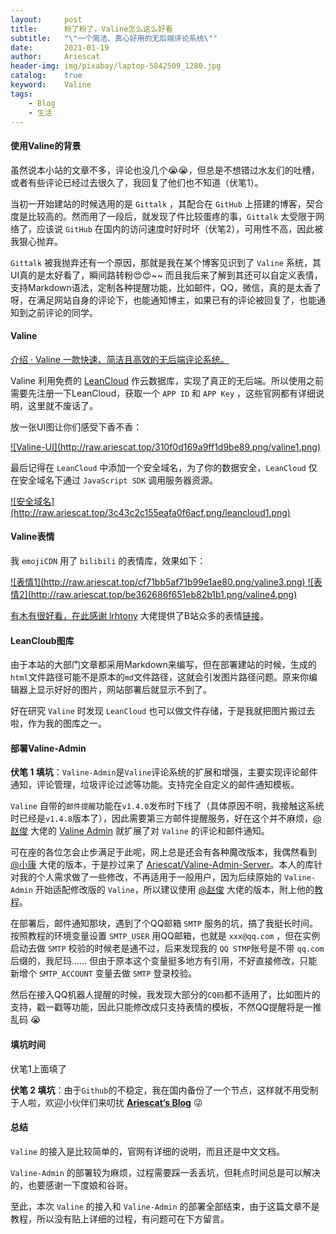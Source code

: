 ```yaml
---
layout:     post
title:      粉了粉了，Valine怎么这么好看
subtitle:   "\"一个简洁、真心好用的无后端评论系统\""
date:       2021-01-19
author:     Ariescat
header-img: img/pixabay/laptop-5842509_1280.jpg
catalog:    true
keyword:    Valine
tags:
    - Blog
    - 生活
---
```




#### 使用Valine的背景

虽然说本小站的文章不多，评论也没几个😭😭，但总是不想错过水友们的吐槽，或者有些评论已经过去很久了，我回复了他们也不知道（伏笔1）。

当初一开始建站的时候选用的是 `Gittalk` ，其配合在 `GitHub` 上搭建的博客，契合度是比较高的。然而用了一段后，就发现了件比较蛋疼的事，`Gittalk` 太受限于网络了，应该说 `GitHub` 在国内的访问速度时好时坏（伏笔2），可用性不高，因此被我狠心抛弃。

`Gittalk` 被我抛弃还有一个原因，那就是我在某个博客见识到了 `Valine` 系统，其UI真的是太好看了，瞬间路转粉😍😍~~ 而且我后来了解到其还可以自定义表情，支持Markdown语法，定制各种提醒功能，比如邮件，QQ，微信，真的是太香了呀，在满足网站自身的评论下，也能通知博主，如果已有的评论被回复了，也能通知到之前评论的同学。

#### Valine

[介绍 · Valine 一款快速、简洁且高效的无后端评论系统。](https://valine.js.org/)

Valine 利用免费的 [LeanCloud](https://leancloud.cn/) 作云数据库，实现了真正的无后端。所以使用之前需要先注册一下LeanCloud，获取一个 `APP ID` 和 `APP Key` ，这些官网都有详细说明，这里就不废话了。

放一张UI图让你们感受下香不香：

<a data-fancybox="gallery" href="http://raw.ariescat.top/310f0d169a9ff1d9be89.png/valine1.png" data-caption="Valine-UI">
	![Valine-UI](http://raw.ariescat.top/310f0d169a9ff1d9be89.png/valine1.png)
</a>

最后记得在 `LeanCloud` 中添加一个安全域名，为了你的数据安全，`LeanCloud` 仅在安全域名下通过 `JavaScript SDK` 调用服务器资源。

<a data-fancybox="gallery" href="http://raw.ariescat.top/3c43c2c155eafa0f6acf.png/leancloud1.png" data-caption="安全域名">
	![安全域名](http://raw.ariescat.top/3c43c2c155eafa0f6acf.png/leancloud1.png)
</a>


#### Valine表情

我 `emojiCDN` 用了 `bilibili` 的表情库，效果如下：

<a data-fancybox="gallery" href="http://raw.ariescat.top/cf71bb5af71b99e1ae80.png/valine3.png" data-caption="表情1">
	![表情1](http://raw.ariescat.top/cf71bb5af71b99e1ae80.png/valine3.png)
</a>

<a data-fancybox="gallery" href="http://raw.ariescat.top/be362686f651eb82b1b1.png/valine4.png" data-caption="表情2">
	![表情2](http://raw.ariescat.top/be362686f651eb82b1b1.png/valine4.png)

有木有很好看，在此感谢 [lrhtony](https://github.com/lrhtony) 大佬提供了B站众多的表情[链接](https://github.com/lrhtony/BiliEmoji)。
</a>


#### LeanCloub图库

由于本站的大部门文章都采用Markdown来编写，但在部署建站的时候，生成的`html`文件路径可能不是原本的`md`文件路径，这就会引发图片路径问题。原来你编辑器上显示好好的图片，网站部署后就显示不到了。

好在研究 `Valine` 时发现 `LeanCloud` 也可以做文件存储，于是我就把图片搬过去啦，作为我的图库之一。



#### 部署Valine-Admin

**伏笔 1 填坑**：`Valine-Admin`是`Valine`评论系统的扩展和增强，主要实现评论邮件通知，评论管理，垃圾评论过滤等功能。支持完全自定义的邮件通知模板。

`Valine` 自带的`邮件提醒`功能在`v1.4.0`发布时下线了（具体原因不明，我接触这系统时已经是`v1.4.8`版本了），因此需要第三方邮件提醒服务，好在这个并不麻烦，[@赵俊](https://github.com/zhaojun1998/) 大佬的 [Valine Admin](https://github.com/zhaojun1998/Valine-Admin) 就扩展了对 `Valine` 的评论和邮件通知。

可在座的各位怎会止步满足于此呢，网上总是还会有各种魔改版本，我偶然看到 [@小康](https://www.antmoe.com/posts/2380732b/index.html) 大佬的版本，于是抄过来了 [Ariescat/Valine-Admin-Server](https://github.com/Ariescat/Valine-Admin-Server)。本人的库针对我的个人需求做了一些修改，不再适用于一般用户，因为后续原始的 `Valine-Admin` 开始适配修改版的 `Valine`，所以建议使用 [@赵俊](https://github.com/zhaojun1998/) 大佬的版本，附上他的[教程](http://www.zhaojun.im/hexo-valine-admin/)。

在部署后，邮件通知那块，遇到了个QQ邮箱 `SMTP` 服务的坑，搞了我挺长时间。按照教程的环境变量设置 `SMTP_USER` 用QQ邮箱，也就是 `xxx@qq.com` ，但在实例启动去做 `SMTP` 校验的时候老是通不过，后来发现我的 `QQ STMP`账号是不带 `qq.com`  后缀的，我尼玛...... 但由于原本这个变量挺多地方有引用，不好直接修改，只能新增个 `SMTP_ACCOUNT` 变量去做 `SMTP` 登录校验。

然后在接入QQ机器人提醒的时候，我发现大部分的`CQ码`都不适用了，比如图片的支持，戳一戳等功能，因此只能修改成只支持表情的模板，不然QQ提醒将是一推乱码 😭



#### 填坑时间

伏笔1上面填了

**伏笔 2 填坑**：由于`Github`的不稳定，我在国内备份了一个节点，这样就不用受制于人啦，欢迎小伙伴们来叨扰 [**Ariescat‘s Blog**](http://ariescat.top/) 😜



#### 总结

`Valine` 的接入是比较简单的，官网有详细的说明，而且还是中文文档。

`Valine-Admin` 的部署较为麻烦，过程需要踩一丢丢坑，但耗点时间总是可以解决的，也要感谢一下度娘和谷哥。

至此，本次 `Valine` 的接入和 `Valine-Admin` 的部署全部结束，由于这篇文章不是教程，所以没有贴上详细的过程，有问题可在下方留言。